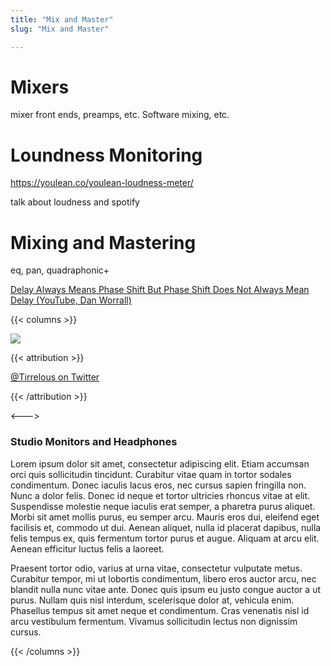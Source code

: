 ```yaml
---
title: "Mix and Master"
slug: "Mix and Master"

---
```


# Mixers

mixer front ends, preamps, etc. Software mixing, etc.

# Loundness Monitoring

https://youlean.co/youlean-loudness-meter/

talk about loudness and spotify


# Mixing and Mastering

eq, pan, quadraphonic+

[Delay Always Means Phase Shift But Phase Shift Does Not Always Mean Delay (YouTube, Dan Worrall)](https://youtu.be/H3ZyaXgTqjM?list=WL)

{{< columns >}}

![](https://pbs.twimg.com/media/Dzobc0wWoAAQuJ8?format=jpg&name=large)

{{< attribution >}}

[@Tirrelous on Twitter](https://twitter.com/Tirrelous/status/1097219650868396032/photo/1)

{{< /attribution >}}

<--->

### Studio Monitors and Headphones

Lorem ipsum dolor sit amet, consectetur adipiscing elit. Etiam accumsan orci quis sollicitudin tincidunt. Curabitur vitae quam in tortor sodales condimentum. Donec iaculis lacus eros, nec cursus sapien fringilla non. Nunc a dolor felis. Donec id neque et tortor ultricies rhoncus vitae at elit. Suspendisse molestie neque iaculis erat semper, a pharetra purus aliquet. Morbi sit amet mollis purus, eu semper arcu. Mauris eros dui, eleifend eget facilisis et, commodo ut dui. Aenean aliquet, nulla id placerat dapibus, nulla felis tempus ex, quis fermentum tortor purus et augue. Aliquam at arcu elit. Aenean efficitur luctus felis a laoreet.

Praesent tortor odio, varius at urna vitae, consectetur vulputate metus. Curabitur tempor, mi ut lobortis condimentum, libero eros auctor arcu, nec blandit nulla nunc vitae ante. Donec quis ipsum eu justo congue auctor a ut purus. Nullam quis nisl interdum, scelerisque dolor at, vehicula enim. Phasellus tempus sit amet neque et condimentum. Cras venenatis nisl id arcu vestibulum fermentum. Vivamus sollicitudin lectus non dignissim cursus.

{{< /columns >}}